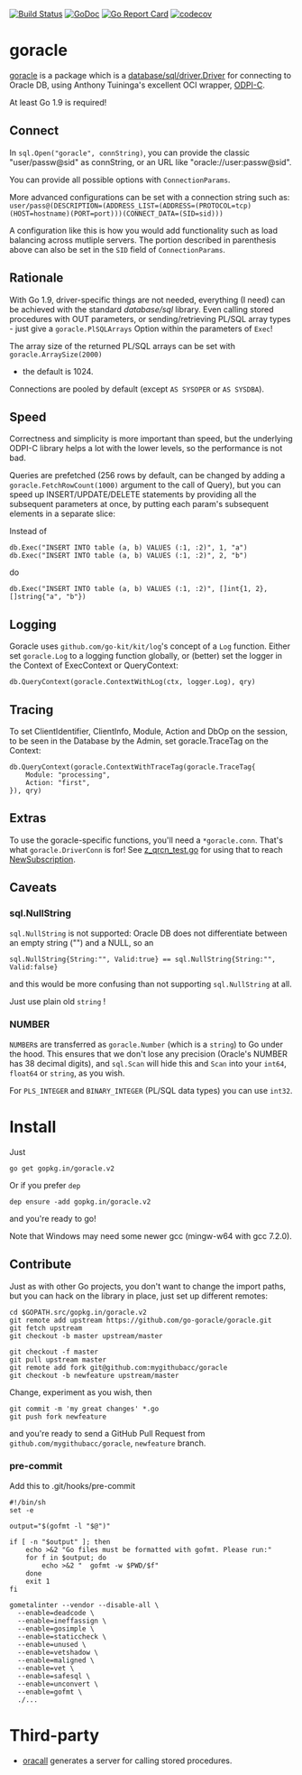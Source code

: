 [![Build Status](https://travis-ci.org/go-goracle/goracle.svg?branch=v2)](https://travis-ci.org/go-goracle/goracle)
[![GoDoc](https://godoc.org/gopkg.in/goracle.v2?status.svg)](http://godoc.org/gopkg.in/goracle.v2)
[![Go Report Card](https://goreportcard.com/badge/github.com/go-goracle/goracle)](https://goreportcard.com/report/github.com/go-goracle/goracle)
[![codecov](https://codecov.io/gh/go-goracle/goracle/branch/master/graph/badge.svg)](https://codecov.io/gh/go-goracle/goracle)

# goracle

[goracle](driver.go) is a package which is a
[database/sql/driver.Driver](http://golang.org/pkg/database/sql/driver/#Driver)
for connecting to Oracle DB, using Anthony Tuininga's excellent OCI wrapper,
[ODPI-C](https://www.github.com/oracle/odpi).

At least Go 1.9 is required!

## Connect

In `sql.Open("goracle", connString)`, you can provide the classic "user/passw@sid"
as connString, or an URL like "oracle://user:passw@sid".

You can provide all possible options with `ConnectionParams`.

More advanced configurations can be set with a connection string such as:
`user/pass@(DESCRIPTION=(ADDRESS_LIST=(ADDRESS=(PROTOCOL=tcp)(HOST=hostname)(PORT=port)))(CONNECT_DATA=(SID=sid)))`

A configuration like this is how you would add functionality such as load balancing across mutliple servers. The portion
described in parenthesis above can also be set in the `SID` field of `ConnectionParams`.

## Rationale

With Go 1.9, driver-specific things are not needed, everything (I need) can be
achieved with the standard _database/sql_ library. Even calling stored procedures
with OUT parameters, or sending/retrieving PL/SQL array types - just give a
`goracle.PlSQLArrays` Option within the parameters of `Exec`!

The array size of the returned PL/SQL arrays can be set with `goracle.ArraySize(2000)`

* the default is 1024.

Connections are pooled by default (except `AS SYSOPER` or `AS SYSDBA`).

## Speed

Correctness and simplicity is more important than speed, but the underlying ODPI-C library
helps a lot with the lower levels, so the performance is not bad.

Queries are prefetched (256 rows by default, can be changed by adding a
`goracle.FetchRowCount(1000)` argument to the call of Query),
but you can speed up INSERT/UPDATE/DELETE statements
by providing all the subsequent parameters at once, by putting each param's subsequent
elements in a separate slice:

Instead of

    db.Exec("INSERT INTO table (a, b) VALUES (:1, :2)", 1, "a")
    db.Exec("INSERT INTO table (a, b) VALUES (:1, :2)", 2, "b")

do

    db.Exec("INSERT INTO table (a, b) VALUES (:1, :2)", []int{1, 2}, []string{"a", "b"})

## Logging

Goracle uses `github.com/go-kit/kit/log`'s concept of a `Log` function.
Either set `goracle.Log` to a logging function globally,
or (better) set the logger in the Context of ExecContext or QueryContext:

    db.QueryContext(goracle.ContextWithLog(ctx, logger.Log), qry)

## Tracing

To set ClientIdentifier, ClientInfo, Module, Action and DbOp on the session,
to be seen in the Database by the Admin, set goracle.TraceTag on the Context:

    db.QueryContext(goracle.ContextWithTraceTag(goracle.TraceTag{
    	Module: "processing",
    	Action: "first",
    }), qry)

## Extras

To use the goracle-specific functions, you'll need a `*goracle.conn`.
That's what `goracle.DriverConn` is for!
See [z_qrcn_test.go](./z_qrcn_test.go) for using that to reach
[NewSubscription](https://godoc.org/gopkg.in/goracle.v2#Subscription).

## Caveats

### sql.NullString

`sql.NullString` is not supported: Oracle DB does not differentiate between
an empty string ("") and a NULL, so an

    sql.NullString{String:"", Valid:true} == sql.NullString{String:"", Valid:false}

and this would be more confusing than not supporting `sql.NullString` at all.

Just use plain old `string` !

### NUMBER

`NUMBER`s are transferred as `goracle.Number` (which is a `string`) to Go under the hood.
This ensures that we don't lose any precision (Oracle's NUMBER has 38 decimal digits),
and `sql.Scan` will hide this and `Scan` into your `int64`, `float64` or `string`, as you wish.

For `PLS_INTEGER` and `BINARY_INTEGER` (PL/SQL data types) you can use `int32`.

# Install

Just

    go get gopkg.in/goracle.v2

Or if you prefer `dep`

    dep ensure -add gopkg.in/goracle.v2

and you're ready to go!

Note that Windows may need some newer gcc (mingw-w64 with gcc 7.2.0).

## Contribute

Just as with other Go projects, you don't want to change the import paths, but you can hack on the library
in place, just set up different remotes:

    cd $GOPATH.src/gopkg.in/goracle.v2
    git remote add upstream https://github.com/go-goracle/goracle.git
    git fetch upstream
    git checkout -b master upstream/master

    git checkout -f master
    git pull upstream master
    git remote add fork git@github.com:mygithubacc/goracle
    git checkout -b newfeature upstream/master

Change, experiment as you wish, then

    git commit -m 'my great changes' *.go
    git push fork newfeature

and you're ready to send a GitHub Pull Request from `github.com/mygithubacc/goracle`, `newfeature` branch.

### pre-commit

Add this to .git/hooks/pre-commit

```
#!/bin/sh
set -e

output="$(gofmt -l "$@")"

if [ -n "$output" ]; then
	echo >&2 "Go files must be formatted with gofmt. Please run:"
	for f in $output; do
		echo >&2 "  gofmt -w $PWD/$f"
	done
	exit 1
fi

gometalinter --vendor --disable-all \
  --enable=deadcode \
  --enable=ineffassign \
  --enable=gosimple \
  --enable=staticcheck \
  --enable=unused \
  --enable=vetshadow \
  --enable=maligned \
  --enable=vet \
  --enable=safesql \
  --enable=unconvert \
  --enable=gofmt \
  ./...
```

# Third-party

* [oracall](https://github.com/tgulacsi/oracall) generates a server for calling stored procedures.
